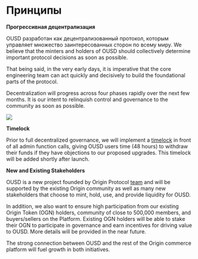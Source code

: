 # Принципы

**Прогрессивная децентрализация**

OUSD разработан как децентрализованный протокол, которым управляет множество заинтересованных сторон по всему миру. We believe that the minters and holders of OUSD should collectively determine important protocol decisions as soon as possible.

That being said, in the very early days, it is imperative that the core engineering team can act quickly and decisively to build the foundational parts of the protocol.

Decentralization will progress across four phases rapidly over the next few months. It is our intent to relinquish control and governance to the community as soon as possible.

![](../.gitbook/assets/ousd_docs_graphics_2%20%283%29.png)

**Timelock**

Prior to full decentralized governance, we will implement a [timelock](../smart-contracts/api/timelock.md) in front of all admin function calls, giving OUSD users time \(48 hours\) to withdraw their funds if they have objections to our proposed upgrades. This timelock will be added shortly after launch.

**New and Existing Stakeholders**

OUSD is a new project founded by Origin Protocol [team](www.originprotocol.com/team) and will be supported by the existing Origin community as well as many new stakeholders that choose to mint, hold, use, and provide liquidity for OUSD.

In addition, we also want to ensure high participation from our existing Origin Token \(OGN\) holders, community of close to 500,000 members, and buyers/sellers on the Platform. Existing OGN holders will be able to stake their OGN to participate in governance and earn incentives for driving value to OUSD. More details will be provided in the near future.

The strong connection between OUSD and the rest of the Origin commerce platform will fuel growth in both initiatives.



